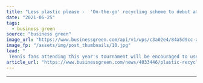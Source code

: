 ```yaml
---
title: "Less plastic please -  'On-the-go' recycling scheme to debut at Wimbledon"
date: "2021-06-25"
tags: 
  - business green
source: "business green"
image_url: "https://www.businessgreen.com/api/v1/wps/c3a02e4/84a5d9cc-a325-4ec8-a5c3-8503cc6fc82f/2/Hubbub-in-the-Loop-HR-Finals-0691-185x114.jpg"
image_fp: "/assets/img/post_thumbnails/10.jpg"
lead: "
 Tennis fans attending this year's tournament will be encouraged to use pop up recycling scheme to help ensure cans and bottles are recycled ..."
article_url: "https://www.businessgreen.com/news/4033446/plastic-recycling-scheme-debut-wimbledon"
---
```


---
